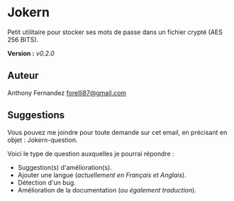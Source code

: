 # Jokern

Petit utilitaire pour stocker ses mots de passe dans un fichier crypté (AES 256 BITS).

__Version :__  *v0.2.0*

## Auteur

Anthony Fernandez
forelli87@gmail.com

## Suggestions

Vous pouvez me joindre pour toute demande sur cet email,
en précisant en objet : Jokern-question.

Voici le type de question auxquelles je pourrai répondre :
- Suggestion(s) d'amélioration(s).
- Ajouter une langue (*actuellement en Français et Anglais*).
- Détection d'un bug.
- Amélioration de la documentation (*ou également traduction*).